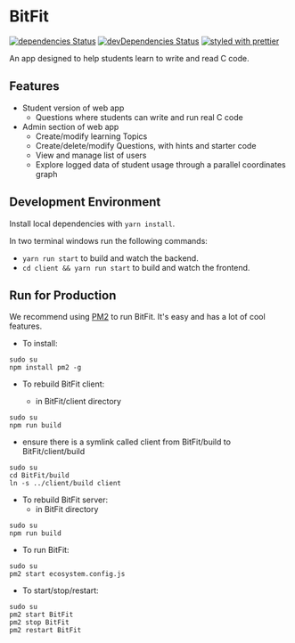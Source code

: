 # BitFit
[![dependencies Status](https://david-dm.org/celinaberg/BitFit/status.svg)](https://david-dm.org/celinaberg/BitFit)
[![devDependencies Status](https://david-dm.org/celinaberg/BitFit/dev-status.svg)](https://david-dm.org/celinaberg/BitFit?type=dev)
[![styled with prettier](https://img.shields.io/badge/styled_with-prettier-ff69b4.svg)](https://github.com/prettier/prettier)

An app designed to help students learn to write and read C code.

## Features
- Student version of web app
  - Questions where students can write and run real C code
- Admin section of web app
  - Create/modify learning Topics
  - Create/delete/modify Questions, with hints and starter code
  - View and manage list of users
  - Explore logged data of student usage through a parallel coordinates graph

## Development Environment

Install local dependencies with `yarn install`.

In two terminal windows run the following commands:
  - `yarn run start` to build and watch the backend.
  - `cd client && yarn run start` to build and watch the frontend.

## Run for Production
We recommend using [PM2](http://pm2.keymetrics.io/) to run BitFit. It's easy and has a lot of cool features.
 -  To install:

  ```
  sudo su
  npm install pm2 -g
  ```

  - To rebuild BitFit client:


    - in BitFit/client directory

   ```
   sudo su
   npm run build
   ```

   - ensure there is a symlink called client from BitFit/build to BitFit/client/build
   ```
   sudo su
   cd BitFit/build
   ln -s ../client/build client
   ```

  - To rebuild BitFit server:
    - in BitFit directory

   ```
   sudo su
   npm run build
   ```

 - To run BitFit:

  ```
  sudo su
  pm2 start ecosystem.config.js
  ```

 - To start/stop/restart:

  ```
  sudo su
  pm2 start BitFit
  pm2 stop BitFit
  pm2 restart BitFit
  ```
